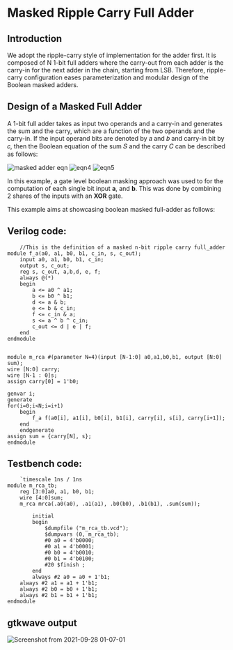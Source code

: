 # Masked Ripple Carry Full Adder

## Introduction
We adopt the ripple-carry style of implementation for the adder first. It is composed of N 1-bit full adders where the carry-out from each adder is the carry-in for the next adder in the chain, starting from LSB. Therefore, ripple-carry configuration eases parameterization and modular design of the Boolean masked adders.


## Design of a Masked Full Adder
A 1-bit full adder takes as input two operands and a carry-in and generates the sum and the carry, which are a function of the two operands and the carry-in. If the input operand bits are denoted by 𝑎 and 𝑏 and carry-in bit by 𝑐, then the Boolean equation of the sum 𝑆 and the carry 𝐶 can be described as follows:

![masked adder eqn](https://user-images.githubusercontent.com/88589656/135198246-7e03057b-7e8b-4965-8e90-980a1a686477.png)
![eqn4](https://user-images.githubusercontent.com/88589656/135199673-88bd8d1e-7242-4a9e-a592-7eb5972317c8.png)
![eqn5](https://user-images.githubusercontent.com/88589656/135199675-dcd0814f-ef4c-46bb-8bc6-18d87240e173.png)



In this example, a gate level boolean masking approach was used to for the computation of each single bit input **a**, and **b**. This was done by combining 2 shares of the inputs with an **XOR** gate. 

This example aims at showcasing boolean masked full-adder as follows:

## Verilog code:
    
        //This is the definition of a masked n-bit ripple carry full_adder
	module f_a(a0, a1, b0, b1, c_in, s, c_out);
     	input a0, a1, b0, b1, c_in;
      	output s, c_out;
      	reg s, c_out, a,b,d, e, f;
      	always @(*)
      	begin
        	a <= a0 ^ a1;
      		b <= b0 ^ b1;
      		d <= a & b;
      		e <= b & c_in;
      		f <= c_in & a;
      		s <= a ^ b ^ c_in;
      		c_out <= d | e | f;
      	end
	endmodule


	module m_rca #(parameter N=4)(input [N-1:0] a0,a1,b0,b1, output [N:0] sum);
  	wire [N:0] carry;
  	wire [N-1 : 0]s;
  	assign carry[0] = 1'b0;
   
   	genvar i;
   	generate 
   	for(i=0;i<N;i=i+1)
     	begin     	
     		f_a f(a0[i], a1[i], b0[i], b1[i], carry[i], s[i], carry[i+1]);
     	end
     	endgenerate
   	assign sum = {carry[N], s};
	endmodule 
    
## Testbench code:

        `timescale 1ns / 1ns
	module m_rca_tb;
  		reg [3:0]a0, a1, b0, b1;
  		wire [4:0]sum;
  		m_rca mrca(.a0(a0), .a1(a1), .b0(b0), .b1(b1), .sum(sum));
           
    		initial
       		begin
            	$dumpfile ("m_rca_tb.vcd");
            	$dumpvars (0, m_rca_tb);
            	#0 a0 = 4'b0000;
            	#0 a1 = 4'b0001;
            	#0 b0 = 4'b0010;
            	#0 b1 = 4'b0100;
            	#20 $finish ;
        	end
        	always #2 a0 = a0 + 1'b1;
		always #2 a1 = a1 + 1'b1;
		always #2 b0 = b0 + 1'b1;
		always #2 b1 = b1 + 1'b1;
	endmodule
        
        
## gtkwave output
![Screenshot from 2021-09-28 01-07-01](https://user-images.githubusercontent.com/88589656/135198742-002bcf03-a47a-4600-8f31-8d04f16f4c04.png)

